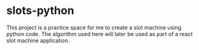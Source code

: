 # slots-python

This project is a practice space for me to create a slot machine using python code. The algorithm used here will later be used as part of a react slot machine application. 
